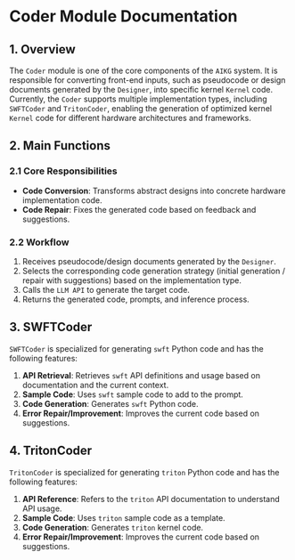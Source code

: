 # Coder Module Documentation

## 1. Overview
The `Coder` module is one of the core components of the `AIKG` system. It is responsible for converting front-end inputs, such as pseudocode or design documents generated by the `Designer`, into specific kernel `Kernel` code. Currently, the `Coder` supports multiple implementation types, including `SWFTCoder` and `TritonCoder`, enabling the generation of optimized kernel `Kernel` code for different hardware architectures and frameworks.

## 2. Main Functions

### 2.1 Core Responsibilities
- **Code Conversion**: Transforms abstract designs into concrete hardware implementation code.
- **Code Repair**: Fixes the generated code based on feedback and suggestions.

### 2.2 Workflow
1. Receives pseudocode/design documents generated by the `Designer`.
2. Selects the corresponding code generation strategy (initial generation / repair with suggestions) based on the implementation type.
3. Calls the `LLM API` to generate the target code.
4. Returns the generated code, prompts, and inference process.

## 3. SWFTCoder

`SWFTCoder` is specialized for generating `swft` Python code and has the following features:

1. **API Retrieval**: Retrieves `swft` API definitions and usage based on documentation and the current context.
2. **Sample Code**: Uses `swft` sample code to add to the prompt.
3. **Code Generation**: Generates `swft` Python code.
4. **Error Repair/Improvement**: Improves the current code based on suggestions.


## 4. TritonCoder

`TritonCoder` is specialized for generating `triton` Python code and has the following features:

1. **API Reference**: Refers to the `triton` API documentation to understand API usage.
2. **Sample Code**: Uses `triton` sample code as a template.
3. **Code Generation**: Generates `triton` kernel code.
4. **Error Repair/Improvement**: Improves the current code based on suggestions. 